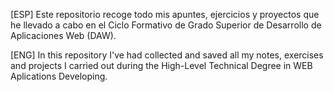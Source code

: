 [ESP] Este repositorio recoge todo mis apuntes, ejercicios y proyectos que he llevado a cabo en el Ciclo Formativo de Grado Superior de Desarrollo de Aplicaciones Web (DAW).

[ENG] In this repository I've had collected and saved all my notes, exercises and projects I carried out during the High-Level Technical Degree in WEB Aplications Developing.
